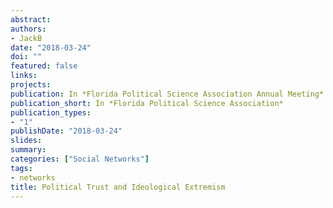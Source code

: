```yaml
---
abstract: 
authors:
- JackB
date: "2018-03-24"
doi: ""
featured: false
links:
projects:
publication: In *Florida Political Science Association Annual Meeting*
publication_short: In *Florida Political Science Association*
publication_types:
- "1"
publishDate: "2018-03-24"
slides: 
summary: 
categories: ["Social Networks"]
tags:
- networks
title: Political Trust and Ideological Extremism
---
```


